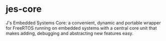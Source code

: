 # jes-core
J's Embedded Systems Core: a convenient, dynamic and portable wrapper for FreeRTOS running on embedded systems with a central core unit that makes adding, debugging and abstracting new features easy.
